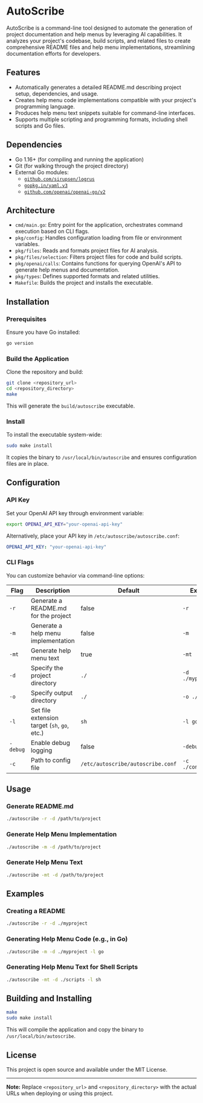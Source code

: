 # AutoScribe

AutoScribe is a command-line tool designed to automate the generation of project documentation and help menus by leveraging AI capabilities. It analyzes your project's codebase, build scripts, and related files to create comprehensive README files and help menu implementations, streamlining documentation efforts for developers.

## Features
- Automatically generates a detailed README.md describing project setup, dependencies, and usage.
- Creates help menu code implementations compatible with your project's programming language.
- Produces help menu text snippets suitable for command-line interfaces.
- Supports multiple scripting and programming formats, including shell scripts and Go files.

## Dependencies
- Go 1.16+ (for compiling and running the application)
- Git (for walking through the project directory)
- External Go modules:
  - [`github.com/sirupsen/logrus`](https://github.com/sirupsen/logrus)
  - [`gopkg.in/yaml.v3`](https://gopkg.in/yaml.v3)
  - [`github.com/openai/openai-go/v2`](https://github.com/openai/openai-go)

## Architecture
- `cmd/main.go`: Entry point for the application, orchestrates command execution based on CLI flags.
- `pkg/config`: Handles configuration loading from file or environment variables.
- `pkg/files`: Reads and formats project files for AI analysis.
- `pkg/files/selection`: Filters project files for code and build scripts.
- `pkg/openai/calls`: Contains functions for querying OpenAI's API to generate help menus and documentation.
- `pkg/types`: Defines supported formats and related utilities.
- `Makefile`: Builds the project and installs the executable.

## Installation

### Prerequisites
Ensure you have Go installed:
```sh
go version
```

### Build the Application
Clone the repository and build:
```sh
git clone <repository_url>
cd <repository_directory>
make
```

This will generate the `build/autoscribe` executable.

### Install
To install the executable system-wide:
```sh
sudo make install
```

It copies the binary to `/usr/local/bin/autoscribe` and ensures configuration files are in place.

## Configuration

### API Key
Set your OpenAI API key through environment variable:
```sh
export OPENAI_API_KEY="your-openai-api-key"
```

Alternatively, place your API key in `/etc/autoscribe/autoscribe.conf`:
```yaml
OPENAI_API_KEY: "your-openai-api-key"
```

### CLI Flags
You can customize behavior via command-line options:

| Flag | Description | Default | Example |
|---|---|---|---|
| `-r` | Generate a README.md for the project | false | `-r` |
| `-m` | Generate a help menu implementation | false | `-m` |
| `-mt` | Generate help menu text | true | `-mt` |
| `-d` | Specify the project directory | `./` | `-d ./myproject` |
| `-o` | Specify output directory | `./` | `-o ./output` |
| `-l` | Set file extension target (`sh`, `go`, etc.) | `sh` | `-l go` |
| `-debug` | Enable debug logging | false | `-debug` |
| `-c` | Path to config file | `/etc/autoscribe/autoscribe.conf` | `-c ./config.yaml` |

## Usage

### Generate README.md
```sh
./autoscribe -r -d /path/to/project
```

### Generate Help Menu Implementation
```sh
./autoscribe -m -d /path/to/project
```

### Generate Help Menu Text
```sh
./autoscribe -mt -d /path/to/project
```

## Examples

### Creating a README
```sh
./autoscribe -r -d ./myproject
```

### Generating Help Menu Code (e.g., in Go)
```sh
./autoscribe -m -d ./myproject -l go
```

### Generating Help Menu Text for Shell Scripts
```sh
./autoscribe -mt -d ./scripts -l sh
```

## Building and Installing
```sh
make
sudo make install
```

This will compile the application and copy the binary to `/usr/local/bin/autoscribe`.

## License
This project is open source and available under the MIT License.

---
**Note:** Replace `<repository_url>` and `<repository_directory>` with the actual URLs when deploying or using this project.

